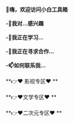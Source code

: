 **👋嗨，欢迎访问小白工具箱**<br><br>
**-👀我对...感兴趣**<br><br>
**-🌱我正在学习...**<br><br>
**-💞️我正在寻求合作...**<br><br>
**-📫如何联系我...**<br><br>
**👉❤️ 影视专区❤️ **<br><br>
**👉❤️文学专区❤️ **<br><br>
**👉❤️二次元专区❤️ **<br><br>
